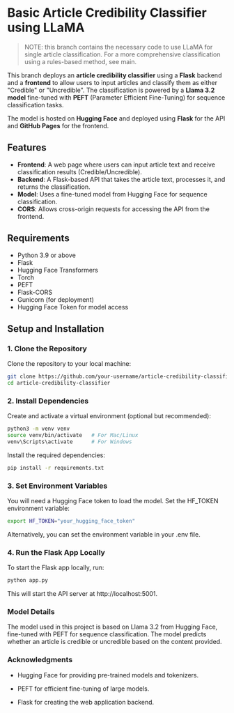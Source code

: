 # Basic Article Credibility Classifier using LLaMA
> NOTE: this branch contains the necessary code to use LLaMA for single article classification. For a more comprehensive classification using a rules-based method, see main.

This branch deploys an **article credibility classifier** using a **Flask** backend and a **frontend** to allow users to input articles and classify them as either "Credible" or "Uncredible". The classification is powered by a **Llama 3.2 model** fine-tuned with **PEFT** (Parameter Efficient Fine-Tuning) for sequence classification tasks.

The model is hosted on **Hugging Face** and deployed using **Flask** for the API and **GitHub Pages** for the frontend.

## Features
- **Frontend**: A web page where users can input article text and receive classification results (Credible/Uncredible).
- **Backend**: A Flask-based API that takes the article text, processes it, and returns the classification.
- **Model**: Uses a fine-tuned model from Hugging Face for sequence classification.
- **CORS**: Allows cross-origin requests for accessing the API from the frontend.

## Requirements
- Python 3.9 or above
- Flask
- Hugging Face Transformers
- Torch
- PEFT
- Flask-CORS
- Gunicorn (for deployment)
- Hugging Face Token for model access

## Setup and Installation

### 1. Clone the Repository
Clone the repository to your local machine:

```bash
git clone https://github.com/your-username/article-credibility-classifier.git
cd article-credibility-classifier
```
### 2. Install Dependencies
Create and activate a virtual environment (optional but recommended):

```bash
python3 -m venv venv
source venv/bin/activate   # For Mac/Linux
venv\Scripts\activate      # For Windows
```
Install the required dependencies:

```bash
pip install -r requirements.txt
```

### 3. Set Environment Variables
You will need a Hugging Face token to load the model. Set the HF_TOKEN environment variable:

```bash
export HF_TOKEN="your_hugging_face_token"
```
Alternatively, you can set the environment variable in your .env file.

### 4. Run the Flask App Locally
To start the Flask app locally, run:

```bash
python app.py
```
This will start the API server at http://localhost:5001.

### Model Details
The model used in this project is based on Llama 3.2 from Hugging Face, fine-tuned with PEFT for sequence classification. The model predicts whether an article is credible or uncredible based on the content provided.

### Acknowledgments
- Hugging Face for providing pre-trained models and tokenizers.

- PEFT for efficient fine-tuning of large models.

- Flask for creating the web application backend.
